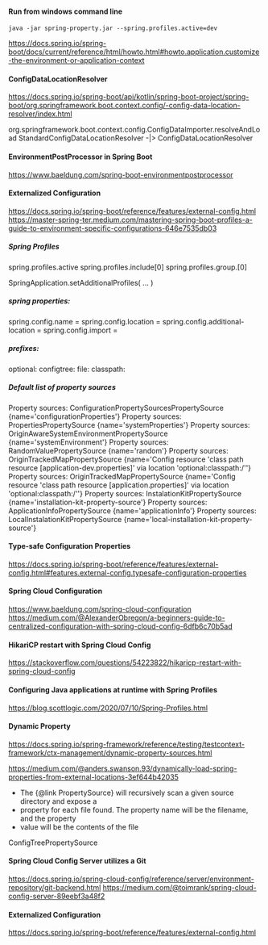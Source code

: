 #### Run from windows command line

    java -jar spring-property.jar --spring.profiles.active=dev


https://docs.spring.io/spring-boot/docs/current/reference/html/howto.html#howto.application.customize-the-environment-or-application-context

####  ConfigDataLocationResolver
https://docs.spring.io/spring-boot/api/kotlin/spring-boot-project/spring-boot/org.springframework.boot.context.config/-config-data-location-resolver/index.html

org.springframework.boot.context.config.ConfigDataImporter.resolveAndLoad
StandardConfigDataLocationResolver -|> ConfigDataLocationResolver

#### EnvironmentPostProcessor in Spring Boot
https://www.baeldung.com/spring-boot-environmentpostprocessor

#### Externalized Configuration
https://docs.spring.io/spring-boot/reference/features/external-config.html
https://master-spring-ter.medium.com/mastering-spring-boot-profiles-a-guide-to-environment-specific-configurations-646e7535db03

##### Spring Profiles

spring.profiles.active
spring.profiles.include[0]
spring.profiles.group.<name>[0]

SpringApplication.setAdditionalProfiles( ... )

##### spring properties:

spring.config.name =
spring.config.location =
spring.config.additional-location =
spring.config.import = 

##### prefixes:

optional:
configtree:
file:
classpath:

##### Default list of property sources

Property sources: ConfigurationPropertySourcesPropertySource {name='configurationProperties'}
Property sources: PropertiesPropertySource {name='systemProperties'}
Property sources: OriginAwareSystemEnvironmentPropertySource {name='systemEnvironment'}
Property sources: RandomValuePropertySource {name='random'}
Property sources: OriginTrackedMapPropertySource {name='Config resource 'class path resource [application-dev.properties]' via location 'optional:classpath:/''}
Property sources: OriginTrackedMapPropertySource {name='Config resource 'class path resource [application.properties]' via location 'optional:classpath:/''}
Property sources: InstalationKitPropertySource {name='installation-kit-property-source'}
Property sources: ApplicationInfoPropertySource {name='applicationInfo'}
Property sources: LocalInstalationKitPropertySource {name='local-installation-kit-property-source'}

#### Type-safe Configuration Properties
https://docs.spring.io/spring-boot/reference/features/external-config.html#features.external-config.typesafe-configuration-properties

#### Spring Cloud Configuration

https://www.baeldung.com/spring-cloud-configuration
https://medium.com/@AlexanderObregon/a-beginners-guide-to-centralized-configuration-with-spring-cloud-config-6dfb6c70b5ad

#### HikariCP restart with Spring Cloud Config
https://stackoverflow.com/questions/54223822/hikaricp-restart-with-spring-cloud-config

#### Configuring Java applications at runtime with Spring Profiles
https://blog.scottlogic.com/2020/07/10/Spring-Profiles.html

####  Dynamic Property
https://docs.spring.io/spring-framework/reference/testing/testcontext-framework/ctx-management/dynamic-property-sources.html

https://medium.com/@anders.swanson.93/dynamically-load-spring-properties-from-external-locations-3ef644b42035

* The {@link PropertySource} will recursively scan a given source directory and expose a
* property for each file found. The property name will be the filename, and the property
* value will be the contents of the file

ConfigTreePropertySource

#### Spring Cloud Config Server utilizes a Git 
https://docs.spring.io/spring-cloud-config/reference/server/environment-repository/git-backend.html
https://medium.com/@toimrank/spring-cloud-config-server-89eebf3a48f2

#### Externalized Configuration
https://docs.spring.io/spring-boot/reference/features/external-config.html